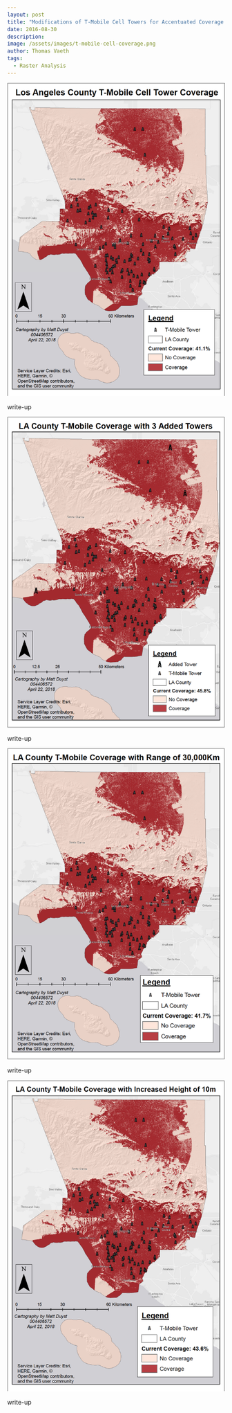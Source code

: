 ```yaml
---
layout: post
title: "Modifications of T-Mobile Cell Towers for Accentuated Coverage Areas: Los Angeles, CA"
date: 2016-08-30
description: 
image: /assets/images/t-mobile-cell-coverage.png
author: Thomas Vaeth
tags: 
  - Raster Analysis
---
```


![Map GIS](/assets/images/t-mobile-cell-coverage.png)

write-up

![Placeholder](/assets/images/3-added-towers.png)

write-up

![Placeholder](/assets/images/25k-to-30k.png)

write-up

![Placeholder](/assets/images/increased-towers-10m.png)

write-up